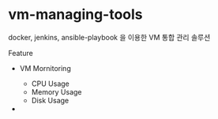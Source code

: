 # vm-managing-tools

docker, jenkins, ansible-playbook 을 이용한  VM 통합 관리 솔루션 

Feature

- VM Mornitoring 
  - CPU Usage
  - Memory Usage
  - Disk Usage 
  
- 
